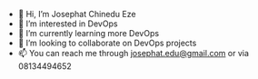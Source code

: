 - 👋 Hi, I’m Josephat Chinedu Eze
- 👀 I’m interested in DevOps
- 🌱 I’m currently learning more DevOps
- 💞️ I’m looking to collaborate on DevOps projects
- 📫 You can reach me through josephat.edu@gmail.com or via 08134494652

<!---
JosephatEze/JosephatEze is a ✨ special ✨ repository because its `README.md` (this file) appears on your GitHub profile.
You can click the Preview link to take a look at your changes.
--->
